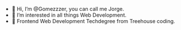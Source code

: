 - 👋 Hi, I’m @Gomezzzer, you can call me Jorge.
- 👀 I’m interested in all things Web Development.
- 🌱 Frontend Web Development Techdegree from Treehouse coding. 


<!---
Gomezzzer/Gomezzzer is a ✨ special ✨ repository because its `README.md` (this file) appears on your GitHub profile.
You can click the Preview link to take a look at your changes.
--->
